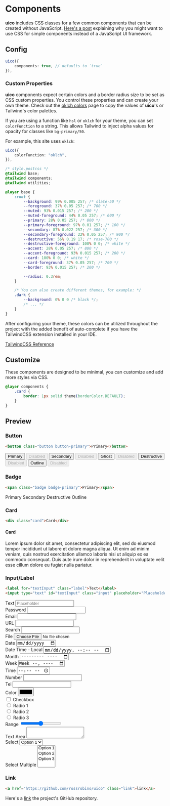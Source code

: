 # Components

**uico** includes CSS classes for a few common components that can be created without JavaScript. [Here's a post](https://blog.robino.dev/posts/css-components) explaining why you might want to use CSS for simple components instead of a JavaScript UI framework.

## Config

```ts
uico({
	components: true, // defaults to `true`
}),
```

### Custom Properties

**uico** components expect certain colors and a border radius size to be set as CSS custom properties. You control these properties and can create your own theme. Check out the [oklch colors](/oklch/) page to copy the values of **uico**'s or Tailwind's color palettes.

If you are using a function like `hsl` or `oklch` for your theme, you can set `colorFunction` to a string. This allows Tailwind to inject alpha values for opacity for classes like `bg-primary/50`.

For example, this site uses `oklch`:

```ts
uico({
	colorFunction: "oklch",
}),
```

```css
/* style.postcss */
@tailwind base;
@tailwind components;
@tailwind utilities;

@layer base {
	:root {
		--background: 99% 0.005 257; /* slate-50 */
		--foreground: 37% 0.05 257; /* 700 */
		--muted: 93% 0.015 257; /* 200 */
		--muted-foreground: 44% 0.05 257; /* 600 */
		--primary: 28% 0.05 257; /* 800 */
		--primary-foreground: 97% 0.01 257; /* 100 */
		--secondary: 87% 0.022 257; /* 300 */
		--secondary-foreground: 22% 0.05 257; /* 900 */
		--destructive: 56% 0.19 17; /* rose-700 */
		--destructive-foreground: 100% 0 0; /* white */
		--accent: 28% 0.05 257; /* 800 */
		--accent-foreground: 93% 0.015 257; /* 200 */
		--card: 100% 0 0; /* white */
		--card-foreground: 37% 0.05 257; /* 700 */
		--border: 93% 0.015 257; /* 200 */

		--radius: 0.3rem;
	}

	/* You can also create different themes, for example: */
	.dark {
		--background: 0% 0 0 /* black */;
		/* ... */
	}
}
```

After configuring your theme, these colors can be utilized throughout the project with the added benefit of auto-complete if you have the TailwindCSS extension installed in your IDE.

[TailwindCSS Reference](https://tailwindcss.com/docs/customizing-colors#using-css-variables)

## Customize

These components are designed to be minimal, you can customize and add more styles via CSS.

```css
@layer components {
	.card {
		border: 1px solid theme(borderColor.DEFAULT);
	}
}
```

## Preview

### Button

```html
<button class="button button-primary">Primary</button>
```

<div class="card grid grid-cols-2 gap-4">
	<button class="button button-primary">Primary</button>
	<button class="button button-primary" disabled>Disabled</button>
	<button class="button button-secondary">Secondary</button>
	<button class="button button-secondary" disabled>Disabled</button>
	<button class="button button-ghost">Ghost</button>
	<button class="button button-ghost" disabled>Disabled</button>
	<button class="button button-destructive">Destructive</button>
	<button class="button button-destructive" disabled>Disabled</button>
	<button class="button button-outline">Outline</button>
	<button class="button button-outline" disabled>Disabled</button>
</div>

### Badge

```html
<span class="badge badge-primary">Primary</span>
```

<div class="card flex flex-wrap gap-2">
	<span class="badge badge-primary">Primary</span>
	<span class="badge badge-secondary">Secondary</span>
	<span class="badge badge-destructive">Destructive</span>
	<span class="badge badge-outline">Outline</span>
</div>

### Card

```html
<div class="card">Card</div>
```

<div class="card">
	<h4 class="mt-0">Card</h4>
	<p class="mb-0">
		Lorem ipsum dolor sit amet, consectetur adipiscing elit, sed do eiusmod
		tempor incididunt ut labore et dolore magna aliqua. Ut enim ad minim veniam,
		quis nostrud exercitation ullamco laboris nisi ut aliquip ex ea commodo
		consequat. Duis aute irure dolor in reprehenderit in voluptate velit esse
		cillum dolore eu fugiat nulla pariatur.
	</p>
</div>

### Input/Label

```html
<label for="textInput" class="label">Text</label>
<input type="text" id="textInput" class="input" placeholder="Placeholder" />
```

<div class="card grid grid-cols-2 gap-4">
	<div>
		<label for="textInput" class="label">Text</label>
		<input type="text" id="textInput" class="input" placeholder="Placeholder" />
	</div>
	<div>
		<label for="passwordInput" class="label">Password</label>
		<input type="password" id="passwordInput" class="input" />
	</div>
	<div>
		<label for="emailInput" class="label">Email</label>
		<input type="email" id="emailInput" class="input" />
	</div>
	<div>
		<label for="urlInput" class="label">URL</label>
		<input type="url" id="urlInput" class="input" />
	</div>
	<div>
		<label for="searchInput" class="label">Search</label>
		<input type="search" id="searchInput" class="input" />
	</div>
	<div>
		<label for="fileInput" class="label">File</label>
		<input type="file" id="fileInput" class="input" />
	</div>
	<div>
		<label for="dateInput" class="label">Date</label>
		<input type="date" id="dateInput" class="input" />
	</div>
	<div>
		<label for="datetime-localInput" class="label">Date Time - Local</label>
		<input type="datetime-local" id="datetime-localInput" class="input" />
	</div>
	<div>
		<label for="monthInput" class="label">Month</label>
		<input type="month" id="monthInput" class="input" />
	</div>
	<div>
		<label for="weekInput" class="label">Week</label>
		<input type="week" id="weekInput" class="input" />
	</div>
	<div>
		<label for="timeInput" class="label">Time</label>
		<input type="time" id="timeInput" class="input" />
	</div>
	<div>
		<label for="numberInput" class="label">Number</label>
		<input type="number" id="numberInput" class="input" />
	</div>
	<div>
		<label for="telInput" class="label">Tel</label>
		<input type="tel" id="telInput" class="input" />
	</div>
	<div>
		<label for="colorInput" class="label">Color</label>
		<input type="color" id="colorInput" class="input" />
	</div>
	<div>
		<div class="flex items-center gap-1">
			<input type="checkbox" class="input" id="checkbox" switch />
			<label for="checkbox" class="label">Checkbox</label>
		</div>
	</div>
	<div>
		<div class="mb-2 flex items-center gap-1">
			<input type="radio" class="input" id="radio1" name="radio" />
			<label for="radio1" class="label">Radio 1</label>
		</div>
		<div class="mb-2 flex items-center gap-1">
			<input type="radio" class="input" id="radio2" name="radio" />
			<label for="radio2" class="label">Radio 2</label>
		</div>
		<div class="flex items-center gap-1">
			<input type="radio" class="input" id="radio3" name="radio" />
			<label for="radio3" class="label">Radio 3</label>
		</div>
	</div>
	<div>
		<label for="range" class="label">Range</label>
		<input type="range" id="range" class="input" />
	</div>
	<div>
		<label for="textarea" class="label">Text Area</label>
		<textarea class="input" id="textarea"></textarea>
	</div>
	<div>
		<label for="select" class="label">Select</label>
		<select class="input" id="select">
			<option value="option1">Option 1</option>
			<option value="option2">Option 2</option>
			<option value="option3">Option 3</option>
		</select>
	</div>
	<div>
		<label for="selectMultiple" class="label">Select Multiple</label>
		<select class="input" id="selectMultiple" multiple>
			<option value="option1">Option 1</option>
			<option value="option2">Option 2</option>
			<option value="option3">Option 3</option>
		</select>
	</div>
</div>

### Link

```html
<a href="https://github.com/rossrobino/uico" class="link">link</a>
```

<div class="card">
	Here's a
	<a href="https://github.com/rossrobino/uico" class="link">link</a> the
	project's GitHub repository.
</div>
